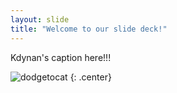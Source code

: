 ```yaml
---
layout: slide
title: "Welcome to our slide deck!"
---
```


Kdynan's caption here!!!

![dodgetocat](https://octodex.github.com/images/dodgetocat_v2.png)
{: .center}
